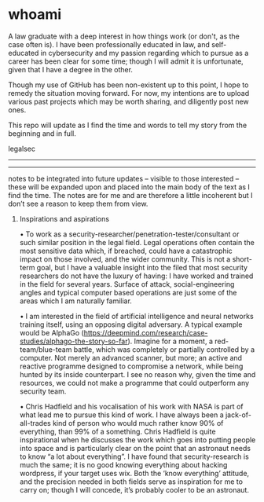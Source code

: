 ﻿# whoami

A law graduate with a deep interest in how things work (or don't, as the case often is). I have been professionally educated in law, and self-educated in cybersecurity and my passion regarding which to pursue as a career has been clear for some time; though I will admit it is unfortunate, given that I have a degree in the other.

Though my use of GitHub has been non-existent up to this point, I hope to remedy the situation moving forward. For now, my intentions are to upload various past projects which may be worth sharing, and diligently post new ones.

This repo will update as I find the time and words to tell my story from the beginning and in full.

legalsec

--------------------------------------------------------------------------------
--------------------------------------------------------------------------------
notes to be integrated into future updates – visible to those interested – these will be expanded upon and placed into the main body of the text as I find the time. The notes are for me and are therefore a little incoherent but I don’t see a reason to keep them from view.

1. Inspirations and aspirations

    • To work as a security-researcher/penetration-tester/consultant or such similar position in the legal field. Legal operations often contain the most sensitive data which, if breached, could have a catastrophic impact on those involved, and the wider community. This is not a short-term goal, but I have a valuable insight into the filed that most security researchers do not have the luxury of having: I have worked and trained in the field for several years. Surface of attack, social-engineering angles and typical computer based operations are just some of the areas which I am naturally familiar.
      
    • I am interested in the field of artificial intelligence and neural networks training itself, using an opposing digital adversary. A typical example would be AlphaGo (https://deepmind.com/research/case-studies/alphago-the-story-so-far). Imagine for a moment, a red-team/blue-team battle, which was completely or partially controlled by a computer. Not merely an advanced scanner, but more; an active and reactive programme designed to compromise a network, while being hunted by its inside counterpart. I see no reason why, given the time and resources, we could not make a programme that could outperform any security team.
       
    • Chris Hadfield and his vocalisation of his work with NASA is part of what lead me to pursue this kind of work. I have always been a jack-of-all-trades kind of person who would much rather know 90% of everything, than 99% of a something. Chris Hadfield is quite inspirational when he discusses the work which goes into putting people into space and is particularly clear on the point that an astronaut needs to know “a lot about everything”. I have found that security-research is much the same; it is no good knowing everything about hacking wordpress, if your target uses wix. Both the ‘know everything’ attitude, and the precision needed in both fields serve as inspiration for me to carry on; though I will concede, it’s probably cooler to be an astronaut. 

 

